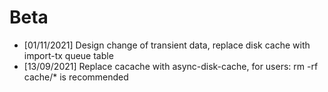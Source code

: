 # Beta


* [01/11/2021] Design change of transient data, replace disk cache with import-tx queue table
* [13/09/2021] Replace cacache with async-disk-cache, for users: rm -rf cache/* is recommended
